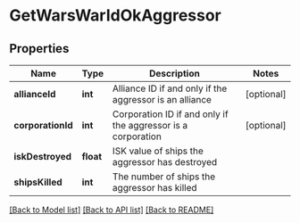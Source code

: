# GetWarsWarIdOkAggressor

## Properties
Name | Type | Description | Notes
------------ | ------------- | ------------- | -------------
**allianceId** | **int** | Alliance ID if and only if the aggressor is an alliance | [optional] 
**corporationId** | **int** | Corporation ID if and only if the aggressor is a corporation | [optional] 
**iskDestroyed** | **float** | ISK value of ships the aggressor has destroyed | 
**shipsKilled** | **int** | The number of ships the aggressor has killed | 

[[Back to Model list]](../README.md#documentation-for-models) [[Back to API list]](../README.md#documentation-for-api-endpoints) [[Back to README]](../README.md)


